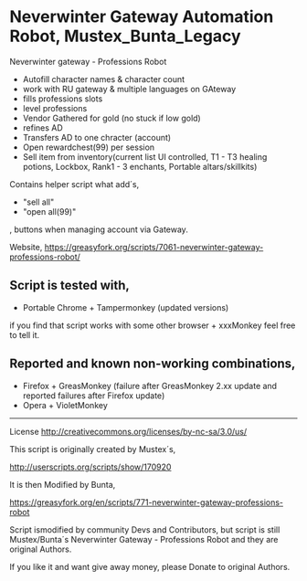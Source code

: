 Neverwinter Gateway Automation Robot, Mustex_Bunta_Legacy
========================================================

Neverwinter gateway - Professions Robot 

+ Autofill character names & character count
+ work with RU gateway & multiple languages on GAteway
+ fills professions slots
+ level professions
+ Vendor Gathered for gold (no stuck if low gold)
+ refines AD
+ Transfers AD to one chracter (account)
+ Open rewardchest(99) per session
+ Sell item from inventory(current list UI controlled, T1 - T3 healing potions, Lockbox, Rank1 - 3 enchants, Portable altars/skillkits)

Contains helper script what add´s,

+ "sell all" 
+ "open all(99)"

, buttons when managing account via Gateway.

Website, https://greasyfork.org/scripts/7061-neverwinter-gateway-professions-robot/

Script is tested with,
----------------------
+ Portable Chrome + Tampermonkey (updated versions)


if you find that script works with some other browser + xxxMonkey feel free to tell it.

Reported and known non-working combinations,
--------------------------------------------
+ Firefox + GreasMonkey (failure after GreasMonkey 2.xx update and reported failures after Firefox update)
+ Opera + VioletMonkey 

* * *
License http://creativecommons.org/licenses/by-nc-sa/3.0/us/

This script is originally created by Mustex´s,

http://userscripts.org/scripts/show/170920

It is then Modified by Bunta,

https://greasyfork.org/en/scripts/771-neverwinter-gateway-professions-robot 

Script ismodified by community Devs and Contributors, 
but script is still Mustex/Bunta´s Neverwinter Gateway - Professions Robot and they are original Authors. 


If you like it and want give away money, please Donate to original Authors.
